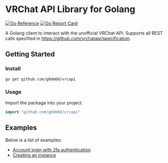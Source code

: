 # VRChat API Library for Golang

[![Go Reference](https://pkg.go.dev/badge/github.com/g0dm0d/vrcapi.svg)](https://pkg.go.dev/github.com/g0dm0d/vrcapi)
[![Go Report Card](https://goreportcard.com/badge/github.com/g0dm0d/vrcapi)](https://goreportcard.com/report/github.com/g0dm0d/vrcapi)

A Golang client to interact with the unofficial VRChat API. Supports all REST calls specified in https://github.com/vrchatapi/specification.

## Getting Started

### Install

```shell
go get github.com/g0dm0d/vrcapi
```

### Usage

Import the package into your project.

```go
import "github.com/g0dm0d/vrcapi"
```

## Examples

Below is a list of examples:

- [Account login with 2fa authentication](https://github.com/g0dm0d/vrcapi/tree/main/examples/2fa_login)
- [Creating an instance](https://github.com/g0dm0d/vrcapi/blob/main/examples/create_instance)
